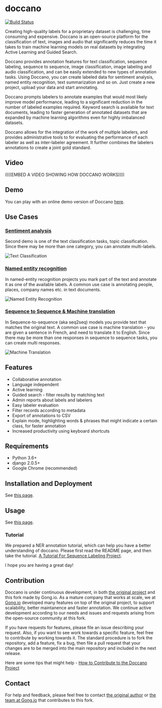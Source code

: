 # doccano

[![Build Status](https://travis-ci.org/chakki-works/doccano.svg?branch=master)](https://travis-ci.org/chakki-works/doccano)

Creating high-quality labels for a proprietary dataset is challenging, time consuming and expensive. Doccano is an open-source platform for the classification of text, images and audio that significantly reduces the time it takes to train machine learning models on real datasets by integrating Active Learning and Guided Search.

Doccano provides annotation features for text classification, sequence labeling, sequence to sequence, image classification, image labeling and audio classification, and can be easily extended to new types of annotation tasks. Using Doccano, you can create labeled data for sentiment analysis, named entity recognition, text summarization and so on. Just create a new project, upload your data and start annotating.

Doccano prompts labelers to annotate examples that would most likely improve model performance, leading to a significant reduction in the number of labeled examples required. Keyword search is available for text documents, leading to faster generation of annotated datasets that are expanded by machine learning algorithms even for highly imbalanced datasets.

Doccano allows for the integration of the work of multiple labelers, and provides administrative tools to for evaluating the performance of each labeler as well as inter-labeler agreement. It further combines the labelers annotations to create a joint gold standard.

## Video
((((EMBED A VIDEO SHOWING HOW DOCCANO WORKS))))

## Demo

You can play with an online demo version of Doccano [here](http://doccano.herokuapp.com).

## Use Cases

### [Sentiment analysis](https://doccano.herokuapp.com/demo/text-classification/)

Second demo is one of the text classification tasks, topic classification. Since there may be more than one category, you can annotate multi-labels.

![Text Classification](./docs/text_classification.gif)

### [Named entity recognition](https://doccano.herokuapp.com/demo/named-entity-recognition/)

In named-entity recognition projects you mark part of the text and annotate it as one of the available labels. A common use case is annotating people, places, company names etc. in text documents.

![Named Entity Recognition](./docs/named_entity_annotation.gif)

### [Sequence to Sequence & Machine translation](https://doccano.herokuapp.com/demo/translation/)

In Sequence-to-sequence (aka seq2seq) models you provide text that matches the original text. A common use case is machine translation - you are given a sentence in French, and need to translate it to English. Since there may be more than one responses in sequence to sequence tasks, you can create multi responses.

![Machine Translation](./docs/translation.gif)

## Features

* Collaborative annotation
* Language independent
* Active learning
* Guided search - filter results by matching text
* Admin reports about labels and labelers
* Easy labeler evaluation
* Filter records according to metadata
* Export of annotations to CSV
* Explain mode, highlighting words & phrases that might indicate a certain class, for faster annotation
* Increased productivity using keyboard shortcuts

## Requirements

* Python 3.6+
* django 2.0.5+
* Google Chrome (recommended)

## Installation and Deployment
See [this page](INSTALLATION.md).

## Usage
See [this page](usage.md).

### Tutorial

We prepared a NER annotation tutorial, which can help you have a better understanding of doccano. Please first read the README page, and then take the tutorial. [A Tutorial For Sequence Labeling Project](https://github.com/gong-io/doccano/wiki/A-Tutorial-For-Sequence-Labeling-Project).

I hope you are having a great day!

## Contribution

Doccano is under continuous development, in both [the original project](https://github.com/chakki-works/doccano) and this fork made by Gong.io. As a mature company that works at scale, we at [Gong.io](https://gong.io) developed many features on top of the original project, to support scalability, better maintanence and faster annotation. We continue active development according to our needs and issues and requests arising from the open-source community at this fork.

If you have requests for features, please file an issue describing your request. Also, if you want to see work towards a specific feature, feel free to contribute by working towards it. The standard procedure is to fork the repository, add a feature, fix a bug, then file a pull request that your changes are to be merged into the main repository and included in the next release.

Here are some tips that might help - [How to Contribute to the Doccano Project](https://github.com/chakki-works/doccano/wiki/How-to-Contribute-to-Doccano-Project)


## Contact

For help and feedback, please feel free to contact [the original author](https://github.com/Hironsan) or [the team at Gong.io](https://github.com/gong-io) that contributes to this fork.
